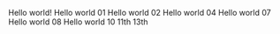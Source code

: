Hello world!
Hello world 01
Hello world 02
Hello world 04
Hello world 07
Hello world 08
Hello world 10
11th
13th
